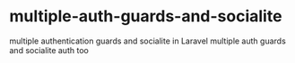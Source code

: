 # multiple-auth-guards-and-socialite
multiple authentication guards and socialite in Laravel  multiple auth guards and socialite auth too
